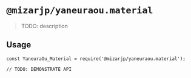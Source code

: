 # `@mizarjp/yaneuraou.material`

> TODO: description

## Usage

```
const YaneuraOu_Material = require('@mizarjp/yaneuraou.material');

// TODO: DEMONSTRATE API
```

